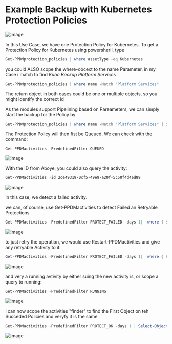 # Example Backup with Kubernetes Protection Policies
![image](https://user-images.githubusercontent.com/8255007/97606694-5ef75b00-1a10-11eb-87fd-4926dd327082.png)

In this Use Case, we have one Protection Policy for Kubernetes.
To get a Protection Policy for Kubernetes using powersherll, type

```Powershell
Get-PPDMprotection_policies | where assetType -eq Kubernetes
```



you could ALSO scope the where-obcext to the name Parameter, in my Case i match to find *Kube Backup Platform Services*


```Powershell
Get-PPDMprotection_policies | where name -Match "Platform Services"
```

The return object in both cases could be one or multiple objects, so you might identify the correct id

As the modules support Pipelining based on Pareameters, we can simply  start the backup for the Policy by 
```Powershell
Get-PPDMprotection_policies | where name -Match "Platform Services" | Start-PPDMprotection_policies
```
The Protection Policy will then fist be Queued. We can check with the command:
```Powershell
Get-PPDMactivities -PredefinedFilter QUEUED
```

![image](https://user-images.githubusercontent.com/8255007/97600368-446db380-1a09-11eb-9c1a-a7055ada9e19.png)

With the ID from Aboye, you could also query the activity:
```Powershell
Get-PPDMactivities -id 2ce49319-0cf5-49e9-a20f-5c50f4d4ed89
```

![image](https://user-images.githubusercontent.com/8255007/97601290-50a64080-1a0a-11eb-919e-ee4c9a7bc125.png)

in this case, we detect a failed activity.

we can, of course, use Get-PPDMactivities to detect Failed an Retryable Protections
```Powershell
Get-PPDMactivities -PredefinedFilter PROTECT_FAILED -days 1|  where { $_.actions.retryable -eq "True" }
```

![image](https://user-images.githubusercontent.com/8255007/97602795-06be5a00-1a0c-11eb-8a81-580c016b81b4.png)

to just retry the operation, we would use Restart-PPDMactivities and give any retryable Activity to it:
```Powershell
Get-PPDMactivities -PredefinedFilter PROTECT_FAILED -days 1|  where { $_.actions.retryable -eq "True" } | Restart-PPDMactivities
```

![image](https://user-images.githubusercontent.com/8255007/97603118-63ba1000-1a0c-11eb-931a-782af23da9e7.png)


and very a running avtivity by either suing the new activity is, or scope a query to running:
```Powershell
Get-PPDMactivities -PredefinedFilter RUNNING
```
![image](https://user-images.githubusercontent.com/8255007/97603502-ca3f2e00-1a0c-11eb-8c85-f4f85eb43deb.png)


i can now scope the activities "finder" to find the First Object on teh Succeded Policies and veryfy it is the same

```Powershell
Get-PPDMactivities -PredefinedFilter PROTECT_OK -days 1 | Select-Object -First 1
```


![image](https://user-images.githubusercontent.com/8255007/97605261-b7c5f400-1a0e-11eb-9465-7ef3b0d0a93f.png)

